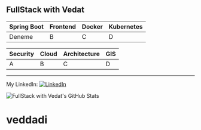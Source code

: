 ## FullStack with Vedat

| Spring Boot | Frontend | Docker | Kubernetes |
| ----------- | -------- | ------ | ---------- |
| Deneme      | B        | C      | D          |

| Security | Cloud | Architecture | GIS |
| -------- | ----- | ------------ | --- |
| A        | B     | C            | D   |

---

My LinkedIn:
[<img src="https://raw.githubusercontent.com/paulrobertlloyd/socialmediaicons/main/linkedin-16x16.png" alt="LinkedIn" class="linkedin-icon">](https://www.linkedin.com/in/vedatkizilkaya/)

![FullStack with Vedat's GitHub Stats](https://github-readme-stats.vercel.app/api?username=veddadi&show_icons=true&theme=radical)

# veddadi
